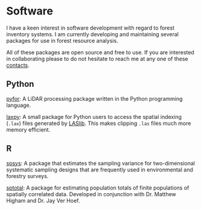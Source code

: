 # Software

I have a keen interest in software development with regard to forest inventory systems.
I am currently developing and maintaining several packages for use in forest resource
analysis.

All of these packages are open source and free to use. If you are interested in
collaborating please to do not hesitate to reach me at any one of these 
[contacts](contact).

## Python

[pyfor](https://github.com/brycefrank/PyFor): A LiDAR processing package written
in the Python programming language.

[laxpy](https://github.com/brycefrank/laxpy): A small package for Python users
to access the spatial indexing (`.lax`) files generated by [LASlib](https://github.com/LAStools/LAStools/tree/master/LASlib).
This makes clipping `.las` files much more memory efficient.

## R

[spsys](https://github.com/brycefrank/spsys): A package that estimates the sampling variance for
two-dimensional systematic sampling designs that are frequently used in environmental and forestry
surveys.

[sptotal](https://cran.r-project.org/web/packages/sptotal/index.html): A package for estimating population totals of finite populations
of spatially correlated data. Developed in conjunction with Dr. Matthew Higham and Dr. Jay Ver Hoef.